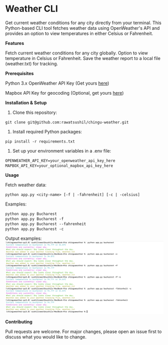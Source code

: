 # **Weather CLI**

Get current weather conditions for any city directly from your terminal. This Python-based CLI tool fetches weather data using OpenWeather's API and provides an option to view temperatures in either Celsius or Fahrenheit.


**Features**

Fetch current weather conditions for any city globally.
Option to view temperature in Celsius or Fahrenheit.
Save the weather report to a local file (weather.txt) for tracking.

**Prerequisites**

Python 3.x
OpenWeather API Key (Get yours [here](https://openweathermap.org/api))

Mapbox API Key for geocoding (Optional, get yours [here](https://docs.mapbox.com/api/search/geocoding/#forward-geocoding))

**Installation & Setup**

1. Clone this repository:
````
git clone git@github.com:rawatsushil/chingu-weather.git
````

1. Install required Python packages:
````
pip install -r requirements.txt
````

1. Set up your environment variables in a .env file:
````
OPENWEATHER_API_KEY=your_openweather_api_key_here
MAPBOX_API_KEY=your_optional_mapbox_api_key_here
````

**Usage**

Fetch weather data:
````
python app.py <city-name> [-f | -fahrenheit] [-c | -celsius]
````
Examples:
````
python app.py Bucharest
python app.py Bucharest -f
python app.py Bucharest --fahrenheit
python app.py Bucharest -c
````
Output examples:
![Output Image](./assets/weather_output.png)

**Contributing**

Pull requests are welcome. For major changes, please open an issue first to discuss what you would like to change.








